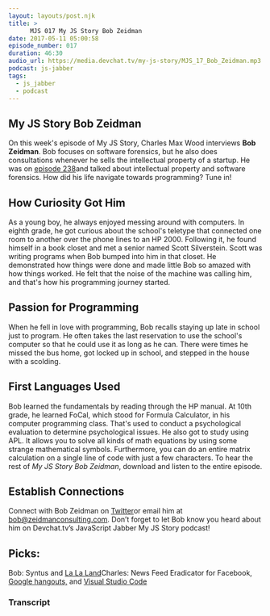 ```yaml
---
layout: layouts/post.njk
title: >
      MJS 017 My JS Story Bob Zeidman
date: 2017-05-11 05:00:58
episode_number: 017
duration: 46:30
audio_url: https://media.devchat.tv/my-js-story/MJS_17_Bob_Zeidman.mp3  
podcast: js-jabber
tags: 
  - js_jabber
  - podcast
---
```


## My JS Story&nbsp;Bob Zeidman
On this week's episode of My JS Story, Charles Max Wood interviews **Bob Zeidman**. Bob focuses on software forensics, but he also does consultations whenever he sells the intellectual property of a startup. He was on [episode 238](https://devchat.tv/js-jabber/238-jsj-intellectual-property-and-software-forensics-with-bob-zeidman)and talked about intellectual property and software forensics. How did his life navigate towards programming? Tune in!
## How Curiosity Got Him
As a young boy, he always enjoyed messing around with computers. In eighth&nbsp;grade, he got curious&nbsp;about the school's teletype that connected one room to another over the phone lines to an HP 2000. Following it, he found himself in a book closet and met a senior named Scott Silverstein. Scott was writing programs when Bob bumped into him in that closet. He demonstrated how things were done and made little Bob so amazed with how things worked. He felt that the noise of the machine was calling him, and that's how his programming journey started.
## Passion for Programming
When he fell in love with programming, Bob recalls staying up late in school just to program. He often takes the last reservation to use the school's computer so that he could use it as long as he can. There were times he missed the bus home, got locked up in school, and stepped in the house with a scolding.
## First Languages Used
Bob learned the fundamentals by reading through the HP manual. At 10th grade, he learned FoCal, which stood for Formula Calculator, in his computer programming class. That's used to conduct a psychological evaluation to determine psychological&nbsp;issues. He also got to study using APL. It allows you to solve all kinds of math equations by using some strange mathematical symbols. Furthermore, you can do an entire matrix calculation on a single line of code with just a few characters. To hear the rest of _My JS Story Bob Zeidman_, download and listen&nbsp;to the entire episode.
## Establish Connections
Connect with Bob Zeidman on [Twitter](https://twitter.com/bob_zeidman?lang=en)or email him at bob@zeidmanconsulting.com. Don’t forget to let Bob know you heard about him on Devchat.tv’s JavaScript Jabber My JS Story podcast!
## Picks:
Bob: Syntus and [La La Land](http://www.imdb.com/title/tt3783958/)Charles: News Feed Eradicator for Facebook, [Google hangouts,](https://hangouts.google.com/) and [Visual Studio Code](https://code.visualstudio.com/)

### Transcript



